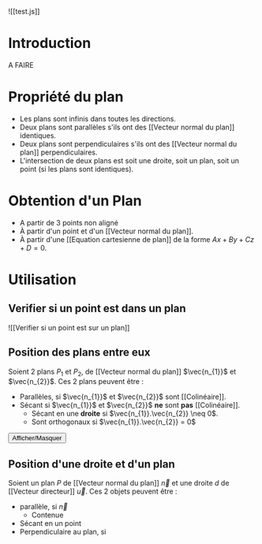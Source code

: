 
![[test.js]]

# Introduction
A FAIRE

# Propriété du plan
- Les plans sont infinis dans toutes les directions.
- Deux plans sont parallèles s'ils ont des [[Vecteur normal du plan]] identiques.
- Deux plans sont perpendiculaires s'ils ont des [[Vecteur normal du plan]] perpendiculaires.
- L'intersection de deux plans est soit une droite, soit un plan, soit un point (si les plans sont identiques).

# Obtention d'un Plan
- A partir de 3 points non aligné 
- À partir d'un point et d'un [[Vecteur normal du plan]].
- À partir d'une [[Equation cartesienne de plan]] de la forme $Ax+By+Cz+D=0$.
# Utilisation
## Verifier si un point est dans un plan
![[Verifier si un point est sur un plan<embed>]]

## Position des plans entre eux
Soient 2 plans $P_{1}$ et $P_{2}$, de [[Vecteur normal du plan]] $\vec{n_{1}}$ et $\vec{n_{2}}$.
Ces 2 plans peuvent être :
- Parallèles, si  $\vec{n_{1}}$ et $\vec{n_{2}}$ sont [[Colinéaire]].
- Sécant si $\vec{n_{1}}$ et $\vec{n_{2}}$ **ne** sont **pas** [[Colinéaire]].
	- Sécant en une **droite** si $\vec{n_{1}}.\vec{n_{2}} \neq 0$.
	- Sont orthogonaux si $\vec{n_{1}}.\vec{n_{2}} = 0$

<button id="toggleButton" onclick="toggleEmbed()">Afficher/Masquer</button>



## Position d'une droite et d'un plan
Soient un plan $P$ de [[Vecteur normal du plan]] $\vec{n}$ et une droite $d$ de [[Vecteur directeur]] $\vec{u}$.
Ces 2 objets peuvent être : 
- parallèle, si $\vec{n}$
	- Contenue
- Sécant en un point
- Perpendiculaire au plan, si 